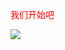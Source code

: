 <html>
 <head>
  <title> 小清华补习班 </title>
  <meta name="generator" content="editplus" />
  <meta name="author" content="" />
  <meta name="keywords" content="" />
  <meta name="description" content="" />
    <style>
.one{color:red;}
  </style>
 </head>

 <body>
   <p class="one">我们开始吧</p>
  <img src="jinzhenjin/8.jpg"/>
 </body>
</html>

